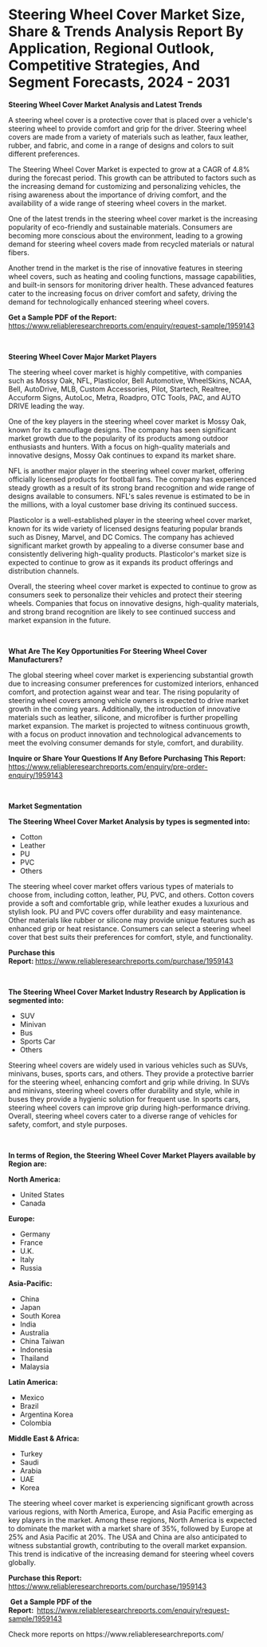 <p><h1>Steering Wheel Cover Market Size, Share & Trends Analysis Report By Application, Regional Outlook, Competitive Strategies, And Segment Forecasts, 2024 - 2031</h1></p><p><strong>Steering Wheel Cover Market Analysis and Latest Trends</strong></p>
<p><p>A steering wheel cover is a protective cover that is placed over a vehicle's steering wheel to provide comfort and grip for the driver. Steering wheel covers are made from a variety of materials such as leather, faux leather, rubber, and fabric, and come in a range of designs and colors to suit different preferences.</p><p>The Steering Wheel Cover Market is expected to grow at a CAGR of 4.8% during the forecast period. This growth can be attributed to factors such as the increasing demand for customizing and personalizing vehicles, the rising awareness about the importance of driving comfort, and the availability of a wide range of steering wheel covers in the market.</p><p>One of the latest trends in the steering wheel cover market is the increasing popularity of eco-friendly and sustainable materials. Consumers are becoming more conscious about the environment, leading to a growing demand for steering wheel covers made from recycled materials or natural fibers.</p><p>Another trend in the market is the rise of innovative features in steering wheel covers, such as heating and cooling functions, massage capabilities, and built-in sensors for monitoring driver health. These advanced features cater to the increasing focus on driver comfort and safety, driving the demand for technologically enhanced steering wheel covers.</p></p>
<p><strong>Get a Sample PDF of the Report:&nbsp;</strong> <a href="https://www.reliableresearchreports.com/enquiry/request-sample/1959143">https://www.reliableresearchreports.com/enquiry/request-sample/1959143</a></p>
<p>&nbsp;</p>
<p><strong>Steering Wheel Cover Major Market Players</strong></p>
<p><p>The steering wheel cover market is highly competitive, with companies such as Mossy Oak, NFL, Plasticolor, Bell Automotive, WheelSkins, NCAA, Bell, AutoDrive, MLB, Custom Accessories, Pilot, Startech, Realtree, Accuform Signs, AutoLoc, Metra, Roadpro, OTC Tools, PAC, and AUTO DRIVE leading the way. </p><p>One of the key players in the steering wheel cover market is Mossy Oak, known for its camouflage designs. The company has seen significant market growth due to the popularity of its products among outdoor enthusiasts and hunters. With a focus on high-quality materials and innovative designs, Mossy Oak continues to expand its market share.</p><p>NFL is another major player in the steering wheel cover market, offering officially licensed products for football fans. The company has experienced steady growth as a result of its strong brand recognition and wide range of designs available to consumers. NFL's sales revenue is estimated to be in the millions, with a loyal customer base driving its continued success.</p><p>Plasticolor is a well-established player in the steering wheel cover market, known for its wide variety of licensed designs featuring popular brands such as Disney, Marvel, and DC Comics. The company has achieved significant market growth by appealing to a diverse consumer base and consistently delivering high-quality products. Plasticolor's market size is expected to continue to grow as it expands its product offerings and distribution channels.</p><p>Overall, the steering wheel cover market is expected to continue to grow as consumers seek to personalize their vehicles and protect their steering wheels. Companies that focus on innovative designs, high-quality materials, and strong brand recognition are likely to see continued success and market expansion in the future.</p></p>
<p>&nbsp;</p>
<p><strong>What Are The Key Opportunities For Steering Wheel Cover Manufacturers?</strong></p>
<p><p>The global steering wheel cover market is experiencing substantial growth due to increasing consumer preferences for customized interiors, enhanced comfort, and protection against wear and tear. The rising popularity of steering wheel covers among vehicle owners is expected to drive market growth in the coming years. Additionally, the introduction of innovative materials such as leather, silicone, and microfiber is further propelling market expansion. The market is projected to witness continuous growth, with a focus on product innovation and technological advancements to meet the evolving consumer demands for style, comfort, and durability.</p></p>
<p><strong>Inquire or Share Your Questions If Any Before Purchasing This Report:</strong> <a href="https://www.reliableresearchreports.com/enquiry/pre-order-enquiry/1959143">https://www.reliableresearchreports.com/enquiry/pre-order-enquiry/1959143</a></p>
<p>&nbsp;</p>
<p><strong>Market Segmentation</strong></p>
<p><strong>The Steering Wheel Cover Market Analysis by types is segmented into:</strong></p>
<p><ul><li>Cotton</li><li>Leather</li><li>PU</li><li>PVC</li><li>Others</li></ul></p>
<p><p>The steering wheel cover market offers various types of materials to choose from, including cotton, leather, PU, PVC, and others. Cotton covers provide a soft and comfortable grip, while leather exudes a luxurious and stylish look. PU and PVC covers offer durability and easy maintenance. Other materials like rubber or silicone may provide unique features such as enhanced grip or heat resistance. Consumers can select a steering wheel cover that best suits their preferences for comfort, style, and functionality.</p></p>
<p><strong>Purchase this Report:&nbsp;</strong><a href="https://www.reliableresearchreports.com/purchase/1959143">https://www.reliableresearchreports.com/purchase/1959143</a></p>
<p>&nbsp;</p>
<p><strong>The Steering Wheel Cover Market Industry Research by Application is segmented into:</strong></p>
<p><ul><li>SUV</li><li>Minivan</li><li>Bus</li><li>Sports Car</li><li>Others</li></ul></p>
<p><p>Steering wheel covers are widely used in various vehicles such as SUVs, minivans, buses, sports cars, and others. They provide a protective barrier for the steering wheel, enhancing comfort and grip while driving. In SUVs and minivans, steering wheel covers offer durability and style, while in buses they provide a hygienic solution for frequent use. In sports cars, steering wheel covers can improve grip during high-performance driving. Overall, steering wheel covers cater to a diverse range of vehicles for safety, comfort, and style purposes.</p></p>
<p>&nbsp;</p>
<p><strong>In terms of Region, the Steering Wheel Cover Market Players available by Region are:</strong></p>
<p>
    <p> <strong> North America: </strong>
        <ul>
            <li>United States</li>
            <li>Canada</li>
        </ul>
        </p> 
    <p> <strong> Europe: </strong>
        <ul>
            <li>Germany</li>
            <li>France</li>
            <li>U.K.</li>
            <li>Italy</li>
            <li>Russia</li>
        </ul>
        </p> 
    <p> <strong> Asia-Pacific: </strong>
        <ul>
            <li>China</li>
            <li>Japan</li>
            <li>South Korea</li>
            <li>India</li>
            <li>Australia</li>
            <li>China Taiwan</li>
            <li>Indonesia</li>
            <li>Thailand</li>
            <li>Malaysia</li>
        </ul>
        </p> 
    <p> <strong> Latin America: </strong>
        <ul>
            <li>Mexico</li>
            <li>Brazil</li>
            <li>Argentina Korea</li>
            <li>Colombia</li>
        </ul>
        </p> 
    <p> <strong> Middle East & Africa: </strong>
        <ul>
            <li>Turkey</li>
            <li>Saudi</li>
            <li>Arabia</li>
            <li>UAE</li>
            <li>Korea</li>
        </ul>
    </p>
    </p>
<p><p>The steering wheel cover market is experiencing significant growth across various regions, with North America, Europe, and Asia Pacific emerging as key players in the market. Among these regions, North America is expected to dominate the market with a market share of 35%, followed by Europe at 25% and Asia Pacific at 20%. The USA and China are also anticipated to witness substantial growth, contributing to the overall market expansion. This trend is indicative of the increasing demand for steering wheel covers globally.</p></p>
<p><strong>Purchase this Report: </strong><a href="https://www.reliableresearchreports.com/purchase/1959143">https://www.reliableresearchreports.com/purchase/1959143</a></p>
<p>&nbsp;<strong>Get a Sample PDF of the Report:&nbsp;&nbsp;</strong><a href="https://www.reliableresearchreports.com/enquiry/request-sample/1959143">https://www.reliableresearchreports.com/enquiry/request-sample/1959143</a></p>
<p><strong></strong></p>
<p>Check more reports on https://www.reliableresearchreports.com/</p>